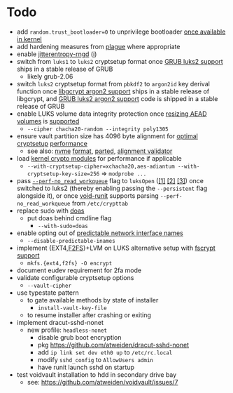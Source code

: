 Todo
====

- add `random.trust_bootloader=0` to unprivilege bootloader [once
  available in kernel][random.trust_bootloader]
- add hardening measures from [plague][plague] where appropriate
- enable [jitterentropy-rngd][jitterentropy-rngd i]
  ([i][jitterentropy-rngd ii])
- switch from `luks1` to `luks2` cryptsetup format once [GRUB luks2
  support][GRUB luks2 support] ships in a stable release of GRUB
  - likely grub-2.06
- switch `luks2` cryptsetup format from `pbkdf2` to `argon2id` key derival
  function once [libgcrypt argon2 support][libgcrypt argon2 support] ships
  in a stable release of libgcrypt, and [GRUB luks2 argon2 support][GRUB
  luks2 argon2 support] code is shipped in a stable release of GRUB
- enable LUKS volume data integrity protection once [resizing AEAD
  volumes][resizing AEAD volumes i] is [supported][resizing AEAD
  volumes ii]
  - `--cipher chacha20-random --integrity poly1305`
- ensure vault partition size has 4096 byte alignment for
  [optimal][optimal cryptsetup performance i] [cryptsetup][optimal
  cryptsetup performance ii] [performance][optimal cryptsetup performance
  iii]
  - see also: [nvme][nvme format i] [format][nvme format ii],
    [parted][parted], [alignment validator][alignment validator]
- load [kernel crypto modules][kernel crypto modules] for performance
  if applicable
  - `--with-cryptsetup-cipher=xchacha20,aes-adiantum
    --with-cryptsetup-key-size=256` => `modprobe ...`
- pass [`--perf-no_read_workqueue`][--perf-no_read_workqueue
  i] flag to `luksOpen` ([[1]][--perf-no_read_workqueue ii]
  [[2]][--perf-no_read_workqueue iii] [[3]][--perf-no_read_workqueue iv])
  once switched to luks2 (thereby enabling passing the `--persistent`
  flag alongside it), or once [void-runit][void-runit] supports parsing
  `--perf-no_read_workqueue` from `/etc/crypttab`
- replace sudo with [doas][doas]
  - put doas behind cmdline flag
    - `--with-sudo=doas`
- enable opting out of [predictable network interface names][predictable
  network interface names]
  - `--disable-predictable-inames`
- implement {EXT4,[F2FS][F2FS]}+LVM on LUKS alternative setup with
  [fscrypt support][fscrypt support]
  - `mkfs.{ext4,f2fs} -O encrypt`
- document eudev requirement for 2fa mode
- validate configurable cryptsetup options
  - `--vault-cipher`
- use typestate pattern
  - to gate available methods by state of installer
    - `install-vault-key-file`
  - to resume installer after crashing or exiting
- implement dracut-sshd-nonet
  - new profile: `headless-nonet`
    - disable grub boot encryption
    - pkg https://github.com/atweiden/dracut-sshd-nonet
    - add `ip link set dev eth0 up` to `/etc/rc.local`
    - modify `sshd_config` to `AllowUsers admin`
    - have runit launch sshd on startup
- test voidvault installation to hdd in secondary drive bay
  - see: https://github.com/atweiden/voidvault/issues/7

[random.trust_bootloader]: https://lore.kernel.org/lkml/20220324050930.207107-1-Jason@zx2c4.com/T/
[plague]: https://git.arrr.cloud/whichdoc/plagueos
[jitterentropy-rngd i]: https://github.com/void-linux/void-packages/pull/36401
[jitterentropy-rngd ii]: https://github.com/Whonix/security-misc/blob/master/usr/lib/modules-load.d/30_security-misc.conf
[GRUB luks2 support]: https://savannah.gnu.org/bugs/?55093
[libgcrypt argon2 support]: https://git.savannah.gnu.org/cgit/grub.git/commit/?id=365e0cc3e7e44151c14dd29514c2f870b49f9755
[GRUB luks2 argon2 support]: https://www.mail-archive.com/grub-devel@gnu.org/msg29535.html
[resizing AEAD volumes i]: https://gitlab.com/cryptsetup/cryptsetup/-/issues/388
[resizing AEAD volumes ii]: https://gitlab.com/cryptsetup/cryptsetup/-/issues/594
[optimal cryptsetup performance i]: https://gitlab.com/cryptsetup/cryptsetup/-/issues/585
[optimal cryptsetup performance ii]: https://unix.stackexchange.com/questions/588930/sgdisk-force-alignment-of-end-sector
[optimal cryptsetup performance iii]: https://gitlab.com/cryptsetup/cryptsetup/-/issues/585
[nvme format i]: https://wiki.archlinux.org/title/Advanced_Format#Solid_state_drives
[nvme format ii]: https://www.reddit.com/r/Fedora/comments/rzvhyg/default_luks_encryption_settings_on_fedora_can_be/
[parted]: https://rainbow.chard.org/2013/01/30/how-to-align-partitions-for-best-performance-using-parted/
[alignment validator]: https://bananaman.github.io/friendly-guides/pages/storage_alignment.html
[kernel crypto modules]: https://www.reddit.com/r/crypto/comments/b3we04/aesadiantum_new_mode_in_linux_kernel_5/ej32sjf/
[--perf-no_read_workqueue i]: https://www.reddit.com/r/Fedora/comments/rzvhyg/default_luks_encryption_settings_on_fedora_can_be/
[--perf-no_read_workqueue ii]: https://github.com/cloudflare/linux/issues/1
[--perf-no_read_workqueue iii]: https://blog.cloudflare.com/speeding-up-linux-disk-encryption/
[--perf-no_read_workqueue iv]: https://git.kernel.org/pub/scm/linux/kernel/git/torvalds/linux.git/commit/?h=v5.9-rc1&id=39d42fa96ba1b7d2544db3f8ed5da8fb0d5cb877
[void-runit]: https://github.com/void-linux/void-runit/blob/master/crypt.awk
[doas]: https://momi.ca/2020/03/20/doas.html
[predictable network interface names]: https://systemd.io/PREDICTABLE_INTERFACE_NAMES/
[F2FS]: https://savannah.gnu.org/bugs/?59976
[fscrypt support]: https://wiki.archlinux.org/title/Fscrypt#File_system

